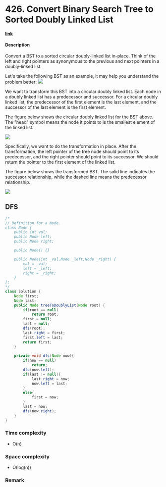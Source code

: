 # 426. Convert Binary Search Tree to Sorted Doubly Linked List

#### [link](https://leetcode.com/problems/convert-binary-search-tree-to-sorted-doubly-linked-list/) 

#### Description
Convert a BST to a sorted circular doubly-linked list in-place. Think of the left and right pointers as synonymous to the previous and next pointers in a doubly-linked list.

Let's take the following BST as an example, it may help you understand the problem better:
![](https://assets.leetcode.com/uploads/2018/10/12/bstdlloriginalbst.png)

 
We want to transform this BST into a circular doubly linked list. Each node in a doubly linked list has a predecessor and successor. For a circular doubly linked list, the predecessor of the first element is the last element, and the successor of the last element is the first element.

The figure below shows the circular doubly linked list for the BST above. The "head" symbol means the node it points to is the smallest element of the linked list.

![](https://assets.leetcode.com/uploads/2018/10/12/bstdllreturndll.png)


Specifically, we want to do the transformation in place. After the transformation, the left pointer of the tree node should point to its predecessor, and the right pointer should point to its successor. We should return the pointer to the first element of the linked list.

The figure below shows the transformed BST. The solid line indicates the successor relationship, while the dashed line means the predecessor relationship.

![](https://assets.leetcode.com/uploads/2018/10/12/bstdllreturnbst.png)

## DFS
```java
/*
// Definition for a Node.
class Node {
    public int val;
    public Node left;
    public Node right;

    public Node() {}

    public Node(int _val,Node _left,Node _right) {
        val = _val;
        left = _left;
        right = _right;
    }
};
*/
class Solution {
    Node first;
    Node last;
    public Node treeToDoublyList(Node root) {
        if(root == null)
            return root;
        first = null;
        last = null;
        dfs(root);
        last.right = first;
        first.left = last;
        return first;
    }
    
    private void dfs(Node now){
        if(now == null)
            return;
        dfs(now.left);
        if(last != null){
            last.right = now;
            now.left = last;
        }
        else{
            first = now;
        }
        last = now;
        dfs(now.right);
    }
}
```

### Time complexity
* O(n)
### Space complexity
* O(log(n))
### Remark